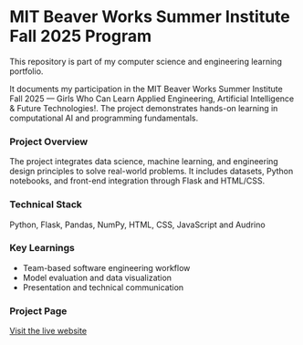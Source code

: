 # MIT Beaver Works Summer Institute Fall 2025 Program

This repository is part of my computer science and engineering learning portfolio.

It documents my participation in the MIT Beaver Works Summer Institute Fall 2025 — Girls Who Can Learn Applied Engineering, Artificial Intelligence & Future Technologies!. The project demonstrates hands-on learning in computational AI and programming fundamentals.

### Project Overview
The project integrates data science, machine learning, and engineering design principles to solve real-world problems. It includes datasets, Python notebooks, and front-end integration through Flask and HTML/CSS.

### Technical Stack
Python, Flask, Pandas, NumPy, HTML, CSS, JavaScript and Audrino

### Key Learnings
- Team-based software engineering workflow  
- Model evaluation and data visualization  
- Presentation and technical communication  

### Project Page
[Visit the live website](https://salmalilad.github.io/BWSI--Project_Website/)
